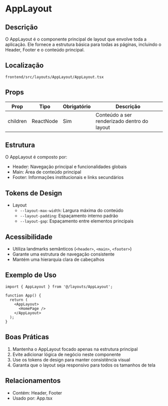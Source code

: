 # AppLayout

## Descrição
O AppLayout é o componente principal de layout que envolve toda a aplicação. Ele fornece a estrutura básica para todas as páginas, incluindo o Header, Footer e o conteúdo principal.

## Localização
`frontend/src/layouts/AppLayout/AppLayout.tsx`

## Props
| Prop | Tipo | Obrigatório | Descrição |
|------|------|-------------|-----------|
| children | ReactNode | Sim | Conteúdo a ser renderizado dentro do layout |

## Estrutura
O AppLayout é composto por:
- Header: Navegação principal e funcionalidades globais
- Main: Área de conteúdo principal
- Footer: Informações institucionais e links secundários

## Tokens de Design
- Layout
  - `--layout-max-width`: Largura máxima do conteúdo
  - `--layout-padding`: Espaçamento interno padrão
  - `--layout-gap`: Espaçamento entre elementos principais

## Acessibilidade
- Utiliza landmarks semânticos (`<header>`, `<main>`, `<footer>`)
- Garante uma estrutura de navegação consistente
- Mantém uma hierarquia clara de cabeçalhos

## Exemplo de Uso
```tsx
import { AppLayout } from '@/layouts/AppLayout';

function App() {
  return (
    <AppLayout>
      <HomePage />
    </AppLayout>
  );
}
```

## Boas Práticas
1. Mantenha o AppLayout focado apenas na estrutura principal
2. Evite adicionar lógica de negócio neste componente
3. Use os tokens de design para manter consistência visual
4. Garanta que o layout seja responsivo para todos os tamanhos de tela

## Relacionamentos
- Contém: Header, Footer
- Usado por: App.tsx
